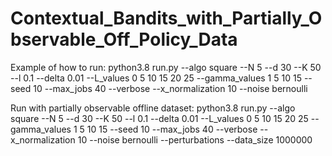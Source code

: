 # Contextual_Bandits_with_Partially_Observable_Off_Policy_Data

Example of how to run:
python3.8 run.py --algo square --N 5 --d 30 --K 50 --l 0.1 --delta 0.01 --L_values 0 5 10 15 20 25 --gamma_values 1 5 10 15 --seed 10 --max_jobs 40 --verbose --x_normalization 10 --noise bernoulli

Run with partially observable offline dataset:
python3.8 run.py --algo square --N 5 --d 30 --K 50 --l 0.1 --delta 0.01 --L_values 0 5 10 15 20 25 --gamma_values 1 5 10 15 --seed 10 --max_jobs 40 --verbose --x_normalization 10 --noise bernoulli --perturbations --data_size 1000000